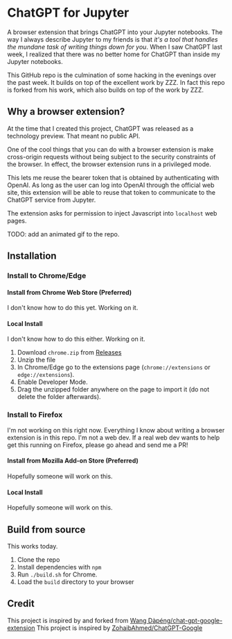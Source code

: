# ChatGPT for Jupyter

A browser extension that brings ChatGPT into your Jupyter notebooks. The way
I always describe Jupyter to my friends is that *it's a tool that handles
the mundane task of writing things down for you*. When I saw ChatGPT last 
week, I realized that there was no better home for ChatGPT than inside my
Jupyter notebooks.

This GitHub repo is the culmination of some hacking in the evenings over the
past week. It builds on top of the excellent work by ZZZ. In fact this
repo is forked from his work, which also builds on top of the work by ZZZ.

## Why a browser extension?
At the time that I created this project, ChatGPT was released as a technology
preview. That meant no public API.

One of the cool things that you can do with a browser extension is make 
cross-origin requests without being subject to the security constraints of
the browser. In effect, the browser extension runs in a privileged mode.

This lets me reuse the bearer token that is obtained by authenticating with
OpenAI. As long as the user can log into OpenAI through the official 
web site, this extension will be able to reuse that token to communicate
to the ChatGPT service from Jupyter.

The extension asks for permission to inject Javascript into `localhost` web
pages.

TODO: add an animated gif to the repo.

## Installation

### Install to Chrome/Edge

#### Install from Chrome Web Store (Preferred)

I don't know how to do this yet. Working on it.

#### Local Install

I don't know how to do this either. Working on it.

1. Download `chrome.zip` from [Releases](https://github.com/jflam/chat-gpt-jupyter-extension/releases)
2. Unzip the file
3. In Chrome/Edge go to the extensions page (`chrome://extensions` or `edge://extensions`).
4. Enable Developer Mode.
5. Drag the unzipped folder anywhere on the page to import it (do not delete the folder afterwards).

### Install to Firefox

I'm not working on this right now. Everything I know about writing a 
browser extension is in this repo. I'm not a web dev. If a real web dev
wants to help get this running on Firefox, please go ahead and send me a PR!
#### Install from Mozilla Add-on Store (Preferred)

Hopefully someone will work on this.

#### Local Install

Hopefully someone will work on this.

## Build from source

This works today.

1. Clone the repo
2. Install dependencies with `npm`
3. Run `./build.sh` for Chrome.
4. Load the `build` directory to your browser

## Credit

This project is inspired by and forked from [Wang Dàpéng/chat-gpt-google-extension](https://github.com/wong2/chat-gpt-google-extension)
This project is inspired by [ZohaibAhmed/ChatGPT-Google](https://github.com/ZohaibAhmed/ChatGPT-Google)
